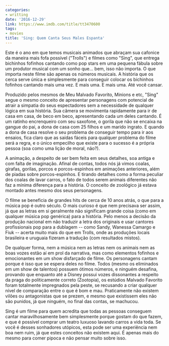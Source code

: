 ```yaml
---
categories:
- writting
date: '2016-12-29'
link: https://www.imdb.com/title/tt3470600
tags:
- movies
title: 'Sing: Quem Canta Seus Males Espanta'
---
```


Este é o ano em que temos musicais animados que abraçam sua cafonice da maneira mais fofa possível ("Trolls") e filmes como "Sing", que entrega bichinhos fofinhos cantando como pop stars em uma pequena fábula sobre um produtor musical com um sonho que... bem, isso não importa. O que importa neste filme são apenas os números musicais. A história que os cerca serve única e simplesmente para conseguir colocar os bichinhos fofinhos cantando mais uma vez. E mais uma. E mais uma. Até você cansar.

Produzido pelos mesmos de Meu Malvado Favorito, Minions e etc, "Sing" segue o mesmo conceito de apresentar personagens com potencial de atrair a simpatia do seus espectadores sem a necessidade de qualquer lógica em sua história. Sua câmera se movimenta rapidamente para ir de casa em casa, de beco em beco, apresentando cada um deles cantando. É um ratinho encrenqueiro com seu saxofone, o gorila que não se encaixa na gangue do pai, a dona de casa com 25 filhos e um marido ingrato. E quando a dona de casa resolve o seu problema de conseguir tempo para ir aos ensaios, fica claro que as saídas fáceis para qualquer problema do filme será a regra, e o único empecilho que existe para o sucesso é a própria pessoa (soa como uma lição de moral, não?).

A animação, a despeito de ser bem feita em seus detalhes, soa antiga e com falta de imaginação. Afinal de contas, todos nós já vimos coalas, girafas, gorilas, porcos e porcos-espinhos em animações anteriores, além de piadas sobre porcos-espinhos. E tirando detalhes como a forma peculiar dos coalas de lavar carros, o fato de todos serem animais diferentes não faz a mínima diferença para a história. O conceito de zoológico já estava montado antes mesmo dos seus personagens.

O filme se beneficia de grandes hits de cerca de 10 anos atrás, o que para a música pop é outro século. O mais curioso é que nem precisava ser assim, já que as letras em si geralmente não significam grande coisa (como em qualquer música pop genérica) para a história. Pelo menos a decisão da produção nacional em não traduzir a letra dos originais e usar cantores profissionais pop para a dublagem -- como Sandy, Wanessa Camargo e Fiuk -- acerta muito mais do que em Trolls, onde as produções locais brasileira e uruguaia fizeram a tradução (com resultados mistos).

De qualquer forma, nem a música nem as letras nem os animais nem as boas vozes estão aí em prol da narrativa, mas como elementos fofinhos e emocionantes em um show disfarçado de filme. Os personagens cantam porque é isso que se espera deles no filme. Todos (mesmo os eliminados em um show de talentos) possuem ótimos números, e ninguém desafina, provando que enquanto até a Disney possui vozes dissonantes a respeito da praga do politicamente correto (Zootopia), os estúdios Malvado Favorito foram totalmente impregnados pela peste, se recusando a criar qualquer nível de comparação entre o que é bom e mau. Praticamente não existem vilões ou antagonistas que se prezem, e mesmo que existissem eles não são punidos, já que ninguém, no final das contas, se machucou.

Sing é um filme para quem acredita que todas as pessoas conseguem cantar maravilhosamente bem simplesmente porque gostam do que fazem, e que é possível comprar um teatro luxuoso lavando carros a vida toda. Se você é desses sonhadores utópicos, esta pode ser uma experiência nem boa nem ruim, já que estes conceitos não existem aqui. É apenas mais do mesmo para comer pipoca e não pensar muito sobre isso.